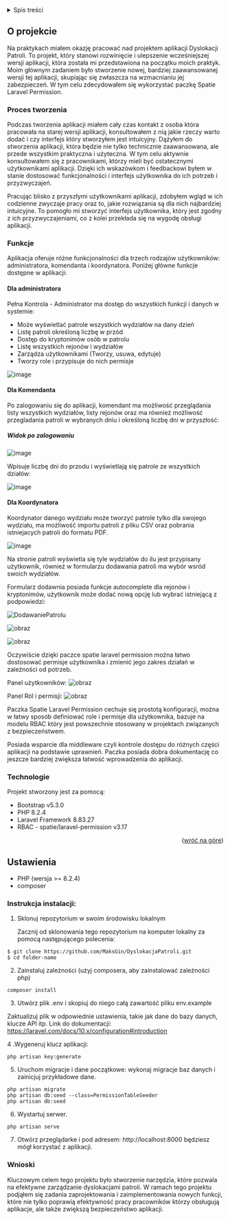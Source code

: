 <a name="readme-top"></a>

<details>
  <summary>Spis treści</summary>
  <ol>
    <li>
      <a href="#o-projekcie">O projekcie</a>
      <ul>
        <li><a href="#funkcje">Funkcje</a></li>
      </ul>
        <ul>
        <li><a href="#Technologie">Technologie</a></li>
      </ul>
    </li>
    <li><a href="#Ustawienia">Ustawienia</a></li>
    <li><a href="#Instrukcja-instalacji">Instrukcja instalacji</a></li>
    <li><a href="#Wnioski">Wnioski</a></li> <!-- I corrected the spelling here -->
  </ol>
</details>


## O projekcie 

Na praktykach miałem okazję pracować nad projektem aplikacji Dyslokacji Patroli. To projekt, który stanowi rozwinięcie i ulepszenie wcześniejszej wersji aplikacji, która została mi przedstawiona na początku moich praktyk. Moim głównym zadaniem było stworzenie nowej, bardziej zaawansowanej wersji tej aplikacji, skupiając się zwłaszcza na wzmacnianiu jej zabezpieczeń. W tym celu zdecydowałem się wykorzystać paczkę Spatie Laravel Permission. 

### Proces tworzenia

Podczas tworzenia aplikacji miałem cały czas kontakt z osoba która pracowała na starej wersji aplikacji, konsultowałem z nią jakie rzeczy warto dodać i czy interfejs który stworzyłem jest intuicyjny. Dążyłem do stworzenia aplikacji, która będzie nie tylko technicznie zaawansowana, ale przede wszystkim praktyczna i użyteczna. W tym celu aktywnie konsultowałem się z pracownikami, którzy mieli być ostatecznymi użytkownikami aplikacji. Dzięki ich wskazówkom i feedbackowi byłem w stanie dostosować funkcjonalności i interfejs użytkownika do ich potrzeb i przyzwyczajeń.

Pracując blisko z przyszłymi użytkownikami aplikacji, zdobyłem wgląd w ich codzienne zwyczaje pracy oraz to, jakie rozwiązania są dla nich najbardziej intuicyjne. To pomogło mi stworzyć interfejs użytkownika, który jest zgodny z ich przyzwyczajeniami, co z kolei przekłada się na wygodę obsługi aplikacji.



### Funkcje

Aplikacja oferuje różne funkcjonalności dla trzech rodzajów użytkowników: administratora, komendanta i koordynatora. Poniżej główne funkcje dostępne w aplikacji:

#### Dla administratora

Pełna Kontrola -  Administrator ma dostęp do wszystkich funkcji i danych w systemie:
   -  Może wyświetlać patrole wszystkich wydziałów na dany dzień
   -  Listę patroli określoną liczbę w przód
   -  Dostęp do kryptonimów osób w patrolu
   -  Listę wszystkich rejonów i wydziałów
   -  Zarządza użytkownikami (Tworzy, usuwa, edytuje)
   -  Tworzy role i przypisuje do nich permisje

     
![image](https://github.com/MaksGin/DyslokacjaPatroli/assets/26302413/0e08fee2-aa9b-4dda-9159-f78beb23f2eb)


#### Dla Komendanta

Po zalogowaniu się do aplikacji, komendant ma możliwość przeglądania listy wszystkich wydziałów, listy rejonów oraz ma również możliwość przegladania patroli w wybranych dniu i określoną liczbę dni w przyszłość:

##### Widok po zalogowaniu

![image](https://github.com/MaksGin/DyslokacjaPatroli/assets/26302413/f24baac8-a3f9-42f0-b391-0d7a0c26666a)


Wpisuje liczbę dni do przodu i wyświetlają się patrole ze wszystkich działów:

![image](https://github.com/MaksGin/DyslokacjaPatroli/assets/26302413/2d8df40b-0223-4ec4-811c-b8afed05af92)


#### Dla Koordynatora

Koordynator danego wydziału może tworzyć patrole tylko dla swojego wydziału, ma możliwość importu patroli z pliku CSV oraz pobrania istniejacych patroli do formatu PDF.

![image](https://github.com/MaksGin/DyslokacjaPatroli/assets/26302413/a3d37bf2-3bce-462f-903a-80d925dc151e)


Na stronie patroli wyświetla się tyle wydziałów do ilu jest przypisany użytkownik, również w formularzu dodawania patroli ma wybór wsród swoich wydziałów.

Formularz dodawnia posiada funkcje autocomplete dla rejonów i kryptonimów, użytkownik może dodać nową opcję lub wybrać istniejącą z podpowiedzi:

![DodawaniePatrolu](https://github.com/MaksGin/DyslokacjaPatroli/assets/26302413/cc8c7514-9744-4e27-88e2-5d9284cec2eb)


![obraz](https://github.com/MaksGin/DyslokacjaPatroli/assets/26302413/a9dfc561-ba70-4741-b490-e7507081ecf4)


![obraz](https://github.com/MaksGin/DyslokacjaPatroli/assets/26302413/81c15b04-65d3-4469-96a2-ea74a1066b97)


Oczywiście dzięki paczce spatie laravel permission można łatwo dostosować permisje użytkownika i zmienić jego zakres działań w zależności od potrzeb.

Panel użytkowników:
![obraz](https://github.com/MaksGin/DyslokacjaPatroli/assets/26302413/8ac30169-01bf-4267-a57b-6e05ea0c0c2e)

Panel Ról i permisji:
![obraz](https://github.com/MaksGin/DyslokacjaPatroli/assets/26302413/0a730084-de3e-4d89-b30a-7174703998bd)

Paczka Spatie Laravel Permission cechuje się prostotą konfiguracji, można w łatwy sposób definiować role i permisje dla użytkownika, bazuje na modelu RBAC który jest powszechnie stosowany
w projektach związanych z bezpieczeństwem. 

Posiada wsparcie dla middleware czyli kontrole dostępu do różnych części aplikacji na podstawie uprawnień. Paczka posiada dobra dokumentację co jeszcze bardziej zwiększa łatwość 
wprowadzenia do aplikacji. 

### Technologie

Projekt stworzony jest za pomocą:
* Bootstrap v5.3.0
* PHP 8.2.4
* Laravel Framework 8.83.27
* RBAC - spatie/laravel-permission v3.17


<p align="right">(<a href="#readme-top">wróć na góre</a>)</p>

## Ustawienia
- PHP (wersja >= 8.2.4)
- composer


### Instrukcja instalacji: 
1. Sklonuj repozytorium w swoim środowisku lokalnym
   
   Zacznij od sklonowania tego repozytorium na komputer lokalny za pomocą następującego polecenia:
   
```
$ git clone https://github.com/MaksGin/DyslokacjaPatroli.git
$ cd folder-name
```

2. Zainstaluj zależności (użyj composera, aby zainstalować zależności php)
   
```
composer install
```

3. Utwórz plik .env i skopiuj do niego całą zawartość pliku env.example

Zaktualizuj plik w odpowiednie ustawienia, takie jak dane do bazy danych, klucze API itp. Link do dokumentacji:  https://laravel.com/docs/10.x/configuration#introduction

4 .Wygeneruj klucz aplikacji:

```
php artisan key:generate
```

5. Uruchom migracje i dane początkowe: wykonaj migracje baz danych i zainicjuj przykładowe dane.

```
php artisan migrate
php artisan db:seed --class=PermissionTableSeeder 
php artisan db:seed
```

6. Wystartuj serwer.
   
```
php artisan serve
```

7. Otwórz przeglądarke i pod adresem:
   http://localhost:8000 będziesz mógł korzystać z aplikacji.

  

### Wnioski

Kluczowym celem tego projektu było stworzenie narzędzia, które pozwala na efektywne zarządzanie dyslokacjami patroli. W ramach tego projektu podjąłem się zadania zaprojektowania i zaimplementowania nowych funkcji, które nie tylko poprawią efektywność pracy pracowników którzy obsługują aplikacje, ale także zwiększą bezpieczeństwo aplikacji.



